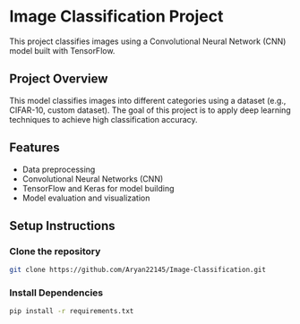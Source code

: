 # Image Classification Project

This project classifies images using a Convolutional Neural Network (CNN) model built with TensorFlow.

## Project Overview

This model classifies images into different categories using a dataset (e.g., CIFAR-10, custom dataset). The goal of this project is to apply deep learning techniques to achieve high classification accuracy.

## Features

- Data preprocessing
- Convolutional Neural Networks (CNN)
- TensorFlow and Keras for model building
- Model evaluation and visualization

## Setup Instructions

### Clone the repository

```bash
git clone https://github.com/Aryan22145/Image-Classification.git
```


### Install Dependencies
```bash 
pip install -r requirements.txt
```


